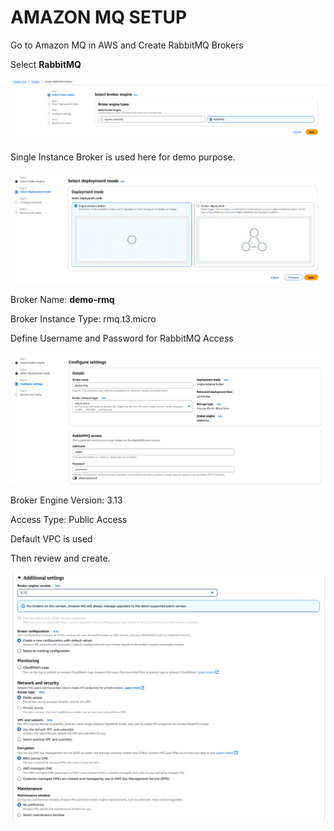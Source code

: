 # AMAZON MQ SETUP


Go to Amazon MQ in AWS and Create RabbitMQ Brokers

Select **RabbitMQ**

![](imgs/amazon-mq-1.png)

Single Instance Broker is used here for demo purpose.

![](imgs/amazon-mq-2.png)

Broker Name: **demo-rmq**

Broker Instance Type: rmq.t3.micro

Define Username and Password for RabbitMQ Access

![](imgs/amazon-mq-3.png)

Broker Engine Version: 3.13

Access Type: Public Access

Default VPC is used

Then review and create.

![](imgs/amazon-mq-4.png)